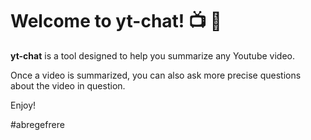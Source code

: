 # Welcome to yt-chat! 📺 🤖

**yt-chat** is a tool designed to help you summarize any Youtube video.

Once a video is summarized, you can also ask more precise questions about the video in question.

Enjoy!

#abregefrere
